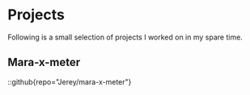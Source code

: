 # Projects

Following is a small selection of projects I worked on in my spare time.

## Mara-x-meter

::github{repo="Jerey/mara-x-meter"}
